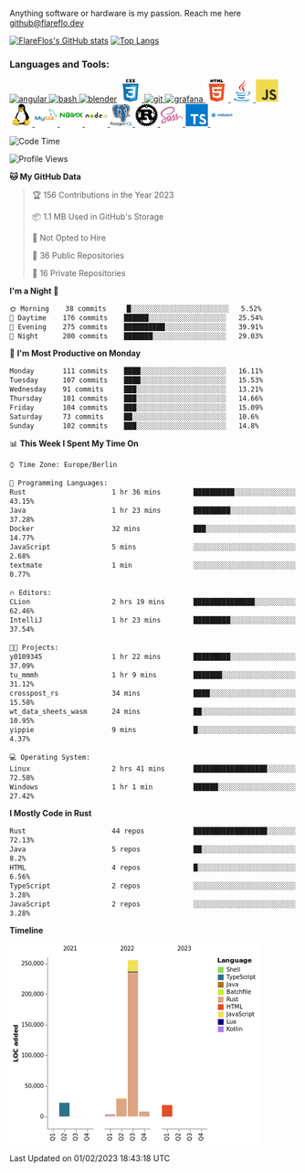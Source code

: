 Anything software or hardware is my passion.
Reach me here <a href="mailto:github@flareflo.dev">github@flareflo.dev</a>

[![FlareFlos's GitHub stats](https://github-readme-stats-pe6jw294j-flareflo.vercel.app/api?username=FlareFlo&show_icons=true&theme=github_dark)](https://github.com/FlareFlo/github-readme-stats)
[![Top Langs](https://github-readme-stats-pe6jw294j-flareflo.vercel.app/api/top-langs/?username=FlareFlo&langs_count=10&layout=compact&theme=github_dark)](https://github.com/FlareFlo?tab=repositories)

<h3 align="left">Languages and Tools:</h3>
<div align="left"> 
    <a href="https://angular.io" target="_blank" rel="noreferrer"><img src="https://angular.io/assets/images/logos/angular/angular.svg" alt="angular" width="40" height="40"/> </a> 
    <a href="https://www.gnu.org/software/bash/" target="_blank" rel="noreferrer"> <img src="https://www.vectorlogo.zone/logos/gnu_bash/gnu_bash-icon.svg" alt="bash" width="40" height="40"/> </a> 
    <a href="https://www.blender.org/" target="_blank" rel="noreferrer"> <img src="https://download.blender.org/branding/community/blender_community_badge_white.svg" alt="blender" width="40" height="40"/></a> 
    <a href="https://www.w3schools.com/css/" target="_blank" rel="noreferrer"> <img src="https://raw.githubusercontent.com/devicons/devicon/master/icons/css3/css3-original-wordmark.svg" alt="css3" width="40" height="40"/> </a> 
    <a href="https://git-scm.com/" target="_blank" rel="noreferrer"> <img src="https://www.vectorlogo.zone/logos/git-scm/git-scm-icon.svg" alt="git" width="40" height="40"/> </a> 
    <a href="https://grafana.com" target="_blank" rel="noreferrer"> <img src="https://www.vectorlogo.zone/logos/grafana/grafana-icon.svg" alt="grafana" width="40" height="40"/> </a> 
    <a href="https://www.w3.org/html/" target="_blank" rel="noreferrer"> <img src="https://raw.githubusercontent.com/devicons/devicon/master/icons/html5/html5-original-wordmark.svg" alt="html5" width="40" height="40"/> </a> 
    <a href="https://www.java.com" target="_blank" rel="noreferrer"> <img src="https://raw.githubusercontent.com/devicons/devicon/master/icons/java/java-original.svg" alt="java" width="40" height="40"/> </a> 
    <a href="https://developer.mozilla.org/en-US/docs/Web/JavaScript" target="_blank" rel="noreferrer"> <img src="https://raw.githubusercontent.com/devicons/devicon/master/icons/javascript/javascript-original.svg" alt="javascript" width="40" height="40"/> </a> 
    <a href="https://www.linux.org/" target="_blank" rel="noreferrer"> <img src="https://raw.githubusercontent.com/devicons/devicon/master/icons/linux/linux-original.svg" alt="linux" width="40" height="40"/> </a> 
    <a href="https://www.mysql.com/" target="_blank" rel="noreferrer"> <img src="https://raw.githubusercontent.com/devicons/devicon/master/icons/mysql/mysql-original-wordmark.svg" alt="mysql" width="40" height="40"/> </a> 
    <a href="https://www.nginx.com" target="_blank" rel="noreferrer"> <img src="https://raw.githubusercontent.com/devicons/devicon/master/icons/nginx/nginx-original.svg" alt="nginx" width="40" height="40"/> </a> 
    <a href="https://nodejs.org" target="_blank" rel="noreferrer"> <img src="https://raw.githubusercontent.com/devicons/devicon/master/icons/nodejs/nodejs-original-wordmark.svg" alt="nodejs" width="40" height="40"/> </a> 
    <a href="https://www.postgresql.org" target="_blank" rel="noreferrer"> <img src="https://raw.githubusercontent.com/devicons/devicon/master/icons/postgresql/postgresql-original-wordmark.svg" alt="postgresql" width="40" height="40"/> </a> 
    <a href="https://www.rust-lang.org" target="_blank" rel="noreferrer"> <img src="https://raw.githubusercontent.com/devicons/devicon/master/icons/rust/rust-plain.svg" alt="rust" width="40" height="40"/> </a> 
    <a href="https://sass-lang.com" target="_blank" rel="noreferrer"> <img src="https://raw.githubusercontent.com/devicons/devicon/master/icons/sass/sass-original.svg" alt="sass" width="40" height="40"/> </a> 
    <a href="https://www.typescriptlang.org/" target="_blank" rel="noreferrer"> <img src="https://raw.githubusercontent.com/devicons/devicon/master/icons/typescript/typescript-original.svg" alt="typescript" width="40" height="40"/> </a> 
    <a href="https://webpack.js.org" target="_blank" rel="noreferrer"> <img src="https://raw.githubusercontent.com/devicons/devicon/d00d0969292a6569d45b06d3f350f463a0107b0d/icons/webpack/webpack-original-wordmark.svg" alt="webpack" width="40" height="40"/> </a> 
</div>

<!--START_SECTION:waka-->
![Code Time](http://img.shields.io/badge/Code%20Time-447%20hrs%2051%20mins-blue)

![Profile Views](http://img.shields.io/badge/Profile%20Views-0-blue)

**🐱 My GitHub Data** 

> 🏆 156 Contributions in the Year 2023
 > 
> 📦 1.1 MB Used in GitHub's Storage 
 > 
> 🚫 Not Opted to Hire
 > 
> 📜 36 Public Repositories 
 > 
> 🔑 16 Private Repositories  
 > 
**I'm a Night 🦉** 

```text
🌞 Morning    38 commits     █░░░░░░░░░░░░░░░░░░░░░░░░   5.52% 
🌆 Daytime    176 commits    ██████░░░░░░░░░░░░░░░░░░░   25.54% 
🌃 Evening    275 commits    ██████████░░░░░░░░░░░░░░░   39.91% 
🌙 Night      200 commits    ███████░░░░░░░░░░░░░░░░░░   29.03%

```
📅 **I'm Most Productive on Monday** 

```text
Monday       111 commits    ████░░░░░░░░░░░░░░░░░░░░░   16.11% 
Tuesday      107 commits    ████░░░░░░░░░░░░░░░░░░░░░   15.53% 
Wednesday    91 commits     ███░░░░░░░░░░░░░░░░░░░░░░   13.21% 
Thursday     101 commits    ███░░░░░░░░░░░░░░░░░░░░░░   14.66% 
Friday       104 commits    ███░░░░░░░░░░░░░░░░░░░░░░   15.09% 
Saturday     73 commits     ██░░░░░░░░░░░░░░░░░░░░░░░   10.6% 
Sunday       102 commits    ███░░░░░░░░░░░░░░░░░░░░░░   14.8%

```


📊 **This Week I Spent My Time On** 

```text
⌚︎ Time Zone: Europe/Berlin

💬 Programming Languages: 
Rust                     1 hr 36 mins        ██████████░░░░░░░░░░░░░░░   43.15% 
Java                     1 hr 23 mins        █████████░░░░░░░░░░░░░░░░   37.28% 
Docker                   32 mins             ███░░░░░░░░░░░░░░░░░░░░░░   14.77% 
JavaScript               5 mins              ░░░░░░░░░░░░░░░░░░░░░░░░░   2.68% 
textmate                 1 min               ░░░░░░░░░░░░░░░░░░░░░░░░░   0.77%

🔥 Editors: 
CLion                    2 hrs 19 mins       ███████████████░░░░░░░░░░   62.46% 
IntelliJ                 1 hr 23 mins        █████████░░░░░░░░░░░░░░░░   37.54%

🐱‍💻 Projects: 
y0109345                 1 hr 22 mins        █████████░░░░░░░░░░░░░░░░   37.09% 
tu_mmmh                  1 hr 9 mins         ███████░░░░░░░░░░░░░░░░░░   31.12% 
crosspost_rs             34 mins             ████░░░░░░░░░░░░░░░░░░░░░   15.58% 
wt_data_sheets_wasm      24 mins             ██░░░░░░░░░░░░░░░░░░░░░░░   10.95% 
yippie                   9 mins              █░░░░░░░░░░░░░░░░░░░░░░░░   4.37%

💻 Operating System: 
Linux                    2 hrs 41 mins       ██████████████████░░░░░░░   72.58% 
Windows                  1 hr 1 min          ██████░░░░░░░░░░░░░░░░░░░   27.42%

```

**I Mostly Code in Rust** 

```text
Rust                     44 repos            ██████████████████░░░░░░░   72.13% 
Java                     5 repos             ██░░░░░░░░░░░░░░░░░░░░░░░   8.2% 
HTML                     4 repos             █░░░░░░░░░░░░░░░░░░░░░░░░   6.56% 
TypeScript               2 repos             ░░░░░░░░░░░░░░░░░░░░░░░░░   3.28% 
JavaScript               2 repos             ░░░░░░░░░░░░░░░░░░░░░░░░░   3.28%

```


**Timeline**

![Chart not found](https://raw.githubusercontent.com/FlareFlo/FlareFlo/main/charts/bar_graph.png) 


 Last Updated on 01/02/2023 18:43:18 UTC
<!--END_SECTION:waka-->

